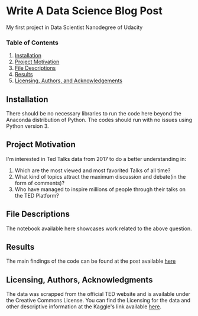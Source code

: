 # Write A Data Science Blog Post
My first project in Data Scientist Nanodegree of Udacity

### Table of Contents
1. [Installation](#installation)
2. [Project Motivation](#motivation)
3. [File Descriptions](#files)
4. [Results](#results)
5. [Licensing, Authors, and Acknowledgements](#licensing)

## Installation <a name="installation"></a>
There should be no necessary libraries to run the code here beyond the Anaconda distribution of Python. The codes should run with no issues using Python version 3. 

## Project Motivation <a name="motivation"></a>
I'm interested in Ted Talks data from 2017 to do a better understanding in:
1. Which are the most viewed and most favorited Talks of all time?
2. What kind of topics attract the maximum discussion and debate(in the form of comments)?
3. Who have managed to inspire millions of people through their talks on the TED Platform?

## File Descriptions <a name="files"></a>
The notebook available here showcases work related to the above question. 

## Results<a name="results"></a>
The main findings of the code can be found at the post available [here](https://carmond-chong.medium.com/the-world-of-ted-a4f64fb9fb86)

## Licensing, Authors, Acknowledgments<a name="licensing"></a>
The data was scrapped from the official TED website and is available under the Creative Commons License. You can find the Licensing for the data and other descriptive information at the Kaggle's link available [here](https://www.kaggle.com/rounakbanik/ted-talks).
